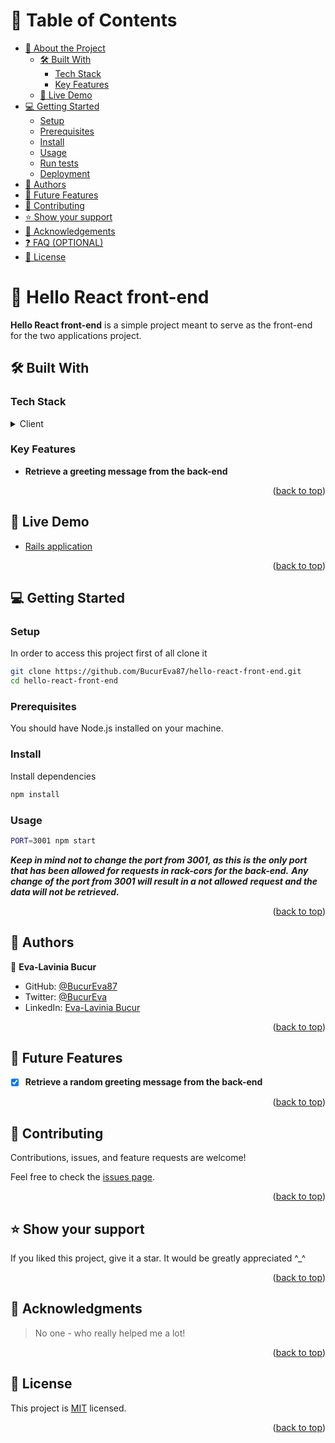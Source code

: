 <a name="readme-top"></a>

# 📗 Table of Contents

- [📖 About the Project](#about-project)
  - [🛠 Built With](#built-with)
    - [Tech Stack](#tech-stack)
    - [Key Features](#key-features)
  - [🚀 Live Demo](#live-demo)
- [💻 Getting Started](#getting-started)
  - [Setup](#setup)
  - [Prerequisites](#prerequisites)
  - [Install](#install)
  - [Usage](#usage)
  - [Run tests](#run-tests)
  - [Deployment](#deployment)
- [👥 Authors](#authors)
- [🔭 Future Features](#future-features)
- [🤝 Contributing](#contributing)
- [⭐️ Show your support](#support)
- [🙏 Acknowledgements](#acknowledgements)
- [❓ FAQ (OPTIONAL)](#faq)
- [📝 License](#license)

# 📖 Hello React front-end <a name="about-project"></a>

**Hello React front-end** is a simple project meant to serve as the front-end for the two applications project.

## 🛠 Built With <a name="built-with"></a>

### Tech Stack <a name="tech-stack"></a>

<details>
  <summary>Client</summary>
  <ul>
    <li><a href="https://react.dev/">React</a></li>
  </ul>
</details>

### Key Features <a name="key-features"></a>

- **Retrieve a greeting message from the back-end**

<p align="right">(<a href="#readme-top">back to top</a>)</p>

## 🚀 Live Demo <a name="live-demo"></a>

- [Rails application](https://github.com/BucurEva87/hello-rails-back-end.git)

<p align="right">(<a href="#readme-top">back to top</a>)</p>

## 💻 Getting Started <a name="getting-started"></a>

### Setup

In order to access this project first of all clone it

```sh
git clone https://github.com/BucurEva87/hello-react-front-end.git
cd hello-react-front-end
```

### Prerequisites

You should have Node.js installed on your machine.

### Install

Install dependencies

```sh
npm install
```

### Usage

```sh
PORT=3001 npm start
```

***Keep in mind not to change the port from 3001, as this is the only port***
***that has been allowed for requests in rack-cors for the back-end.***
***Any change of the port from 3001 will result in a not allowed***
***request and the data will not be retrieved.***

<p align="right">(<a href="#readme-top">back to top</a>)</p>

## 👥 Authors <a name="authors"></a>

👤 **Eva-Lavinia Bucur**

- GitHub: [@BucurEva87](https://github.com/BucurEva87)
- Twitter: [@BucurEva](https://twitter.com/BucurEva)
- LinkedIn: [Eva-Lavinia Bucur](https://www.linkedin.com/in/eva-lavinia-bucur)

<p align="right">(<a href="#readme-top">back to top</a>)</p>

## 🔭 Future Features <a name="future-features"></a>

- [x] **Retrieve a random greeting message from the back-end**

<p align="right">(<a href="#readme-top">back to top</a>)</p>

## 🤝 Contributing <a name="contributing"></a>

Contributions, issues, and feature requests are welcome!

Feel free to check the [issues page](../../issues/).

<p align="right">(<a href="#readme-top">back to top</a>)</p>

## ⭐️ Show your support <a name="support"></a>

If you liked this project, give it a star. It would be greatly appreciated ^\_^

<p align="right">(<a href="#readme-top">back to top</a>)</p>

## 🙏 Acknowledgments <a name="acknowledgements"></a>

> No one - who really helped me a lot!

<p align="right">(<a href="#readme-top">back to top</a>)</p>

## 📝 License <a name="license"></a>

This project is [MIT](./LICENSE) licensed.

<p align="right">(<a href="#readme-top">back to top</a>)</p>
